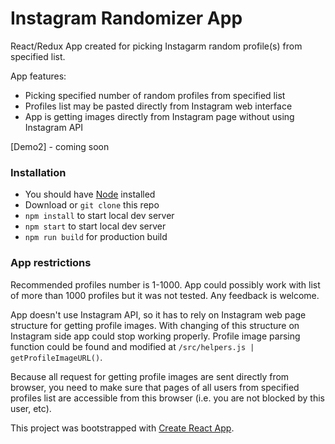 # Instagram Randomizer App

React/Redux App created for picking Instagarm random profile(s) from specified list.

App features:

- Picking specified number of random profiles from specified list
- Profiles list may be pasted directly from Instagram web interface
- App is getting images directly from Instagram page without using Instagram API

[Demo2] - coming soon

### Installation

- You should have [Node](https://nodejs.org/en/) installed
- Download or `git clone` this repo
- `npm install` to start local dev server
- `npm start` to start local dev server
- `npm run build` for production build

### App restrictions

Recommended profiles number is 1-1000. App could possibly work with list of more than 1000 profiles but it was not tested. Any feedback is welcome.

App doesn't use Instagram API, so it has to rely on Instagram web page structure for getting profile images. With changing of this structure on Instagram side app could stop working properly. Profile image parsing function could be found and modified at `/src/helpers.js | getProfileImageURL()`.

Because all request for getting profile images are sent directly from browser, you need to make sure that pages of all users from specified profiles list are accessible from this browser (i.e. you are not blocked by this user, etc).

This project was bootstrapped with [Create React App](https://github.com/facebook/create-react-app).
